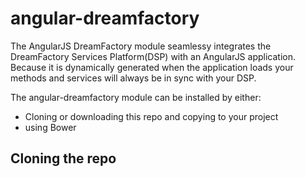 angular-dreamfactory
====================


The AngularJS DreamFactory module seamlessy integrates the DreamFactory Services Platform(DSP) with an AngularJS application.  Because it is dynamically generated when the application loads your methods and services will always be in sync with your DSP.


The angular-dreamfactory module can be installed by either:

* Cloning or downloading this repo and copying to your project
* using Bower



## Cloning the repo
